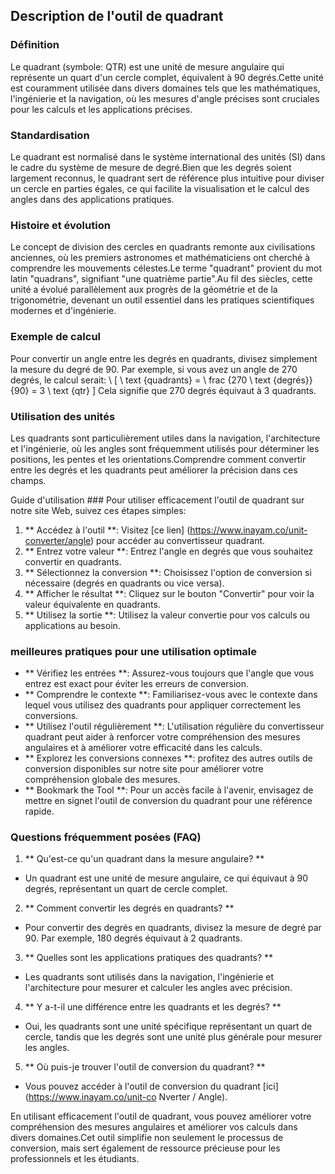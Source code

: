 ## Description de l'outil de quadrant

### Définition
Le quadrant (symbole: QTR) est une unité de mesure angulaire qui représente un quart d'un cercle complet, équivalent à 90 degrés.Cette unité est couramment utilisée dans divers domaines tels que les mathématiques, l'ingénierie et la navigation, où les mesures d'angle précises sont cruciales pour les calculs et les applications précises.

### Standardisation
Le quadrant est normalisé dans le système international des unités (SI) dans le cadre du système de mesure de degré.Bien que les degrés soient largement reconnus, le quadrant sert de référence plus intuitive pour diviser un cercle en parties égales, ce qui facilite la visualisation et le calcul des angles dans des applications pratiques.

### Histoire et évolution
Le concept de division des cercles en quadrants remonte aux civilisations anciennes, où les premiers astronomes et mathématiciens ont cherché à comprendre les mouvements célestes.Le terme "quadrant" provient du mot latin "quadrans", signifiant "une quatrième partie".Au fil des siècles, cette unité a évolué parallèlement aux progrès de la géométrie et de la trigonométrie, devenant un outil essentiel dans les pratiques scientifiques modernes et d'ingénierie.

### Exemple de calcul
Pour convertir un angle entre les degrés en quadrants, divisez simplement la mesure du degré de 90. Par exemple, si vous avez un angle de 270 degrés, le calcul serait:
\ [
\ text {quadrants} = \ frac {270 \ text {degrés}} {90} = 3 \ text {qtr}
\]
Cela signifie que 270 degrés équivaut à 3 quadrants.

### Utilisation des unités
Les quadrants sont particulièrement utiles dans la navigation, l'architecture et l'ingénierie, où les angles sont fréquemment utilisés pour déterminer les positions, les pentes et les orientations.Comprendre comment convertir entre les degrés et les quadrants peut améliorer la précision dans ces champs.

Guide d'utilisation ###
Pour utiliser efficacement l'outil de quadrant sur notre site Web, suivez ces étapes simples:
1. ** Accédez à l'outil **: Visitez [ce lien] (https://www.inayam.co/unit-converter/angle) pour accéder au convertisseur quadrant.
2. ** Entrez votre valeur **: Entrez l'angle en degrés que vous souhaitez convertir en quadrants.
3. ** Sélectionnez la conversion **: Choisissez l'option de conversion si nécessaire (degrés en quadrants ou vice versa).
4. ** Afficher le résultat **: Cliquez sur le bouton "Convertir" pour voir la valeur équivalente en quadrants.
5. ** Utilisez la sortie **: Utilisez la valeur convertie pour vos calculs ou applications au besoin.

### meilleures pratiques pour une utilisation optimale
- ** Vérifiez les entrées **: Assurez-vous toujours que l'angle que vous entrez est exact pour éviter les erreurs de conversion.
- ** Comprendre le contexte **: Familiarisez-vous avec le contexte dans lequel vous utilisez des quadrants pour appliquer correctement les conversions.
- ** Utilisez l'outil régulièrement **: L'utilisation régulière du convertisseur quadrant peut aider à renforcer votre compréhension des mesures angulaires et à améliorer votre efficacité dans les calculs.
- ** Explorez les conversions connexes **: profitez des autres outils de conversion disponibles sur notre site pour améliorer votre compréhension globale des mesures.
- ** Bookmark the Tool **: Pour un accès facile à l'avenir, envisagez de mettre en signet l'outil de conversion du quadrant pour une référence rapide.

### Questions fréquemment posées (FAQ)

1. ** Qu'est-ce qu'un quadrant dans la mesure angulaire? **
- Un quadrant est une unité de mesure angulaire, ce qui équivaut à 90 degrés, représentant un quart de cercle complet.

2. ** Comment convertir les degrés en quadrants? **
- Pour convertir des degrés en quadrants, divisez la mesure de degré par 90. Par exemple, 180 degrés équivaut à 2 quadrants.

3. ** Quelles sont les applications pratiques des quadrants? **
- Les quadrants sont utilisés dans la navigation, l'ingénierie et l'architecture pour mesurer et calculer les angles avec précision.

4. ** Y a-t-il une différence entre les quadrants et les degrés? **
- Oui, les quadrants sont une unité spécifique représentant un quart de cercle, tandis que les degrés sont une unité plus générale pour mesurer les angles.

5. ** Où puis-je trouver l'outil de conversion du quadrant? **
- Vous pouvez accéder à l'outil de conversion du quadrant [ici] (https://www.inayam.co/unit-co Nverter / Angle).

En utilisant efficacement l'outil de quadrant, vous pouvez améliorer votre compréhension des mesures angulaires et améliorer vos calculs dans divers domaines.Cet outil simplifie non seulement le processus de conversion, mais sert également de ressource précieuse pour les professionnels et les étudiants.